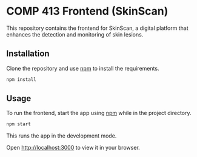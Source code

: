 # COMP 413 Frontend (SkinScan)

This repository contains the frontend for SkinScan, a digital platform that enhances the detection and monitoring of skin lesions.

## Installation

Clone the repository and use [npm](https://www.npmjs.com/) to install the requirements.

```bash
npm install
```

## Usage
To run the frontend, start the app using [npm](https://www.npmjs.com/) while in the project directory.
```bash
npm start
```
This runs the app in the development mode.

Open [http://localhost:3000](http://localhost:3000) to view it in your browser.